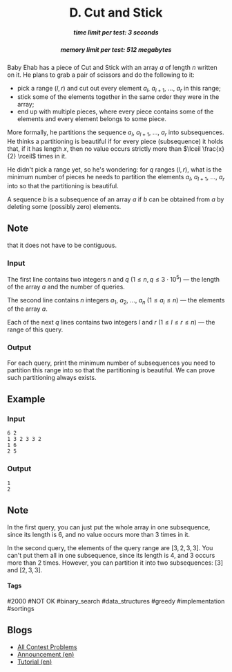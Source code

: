 <h1 style='text-align: center;'> D. Cut and Stick</h1>

<h5 style='text-align: center;'>time limit per test: 3 seconds</h5>
<h5 style='text-align: center;'>memory limit per test: 512 megabytes</h5>

Baby Ehab has a piece of Cut and Stick with an array $a$ of length $n$ written on it. He plans to grab a pair of scissors and do the following to it:

* pick a range $(l, r)$ and cut out every element $a_l$, $a_{l + 1}$, ..., $a_r$ in this range;
* stick some of the elements together in the same order they were in the array;
* end up with multiple pieces, where every piece contains some of the elements and every element belongs to some piece.

More formally, he partitions the sequence $a_l$, $a_{l + 1}$, ..., $a_r$ into subsequences. He thinks a partitioning is beautiful if for every piece (subsequence) it holds that, if it has length $x$, then no value occurs strictly more than $\lceil \frac{x}{2} \rceil$ times in it.

He didn't pick a range yet, so he's wondering: for $q$ ranges $(l, r)$, what is the minimum number of pieces he needs to partition the elements $a_l$, $a_{l + 1}$, ..., $a_r$ into so that the partitioning is beautiful.

A sequence $b$ is a subsequence of an array $a$ if $b$ can be obtained from $a$ by deleting some (possibly zero) elements. 
## Note

 that it does not have to be contiguous.

### Input

The first line contains two integers $n$ and $q$ ($1 \le n,q \le 3 \cdot 10^5$) — the length of the array $a$ and the number of queries.

The second line contains $n$ integers $a_1$, $a_2$, ..., $a_{n}$ ($1 \le a_i \le n$) — the elements of the array $a$.

Each of the next $q$ lines contains two integers $l$ and $r$ ($1 \le l \le r \le n$) — the range of this query.

### Output

For each query, print the minimum number of subsequences you need to partition this range into so that the partitioning is beautiful. We can prove such partitioning always exists.

## Example

### Input


```text
6 2
1 3 2 3 3 2
1 6
2 5
```
### Output


```text
1
2
```
## Note

In the first query, you can just put the whole array in one subsequence, since its length is $6$, and no value occurs more than $3$ times in it.

In the second query, the elements of the query range are $[3,2,3,3]$. You can't put them all in one subsequence, since its length is $4$, and $3$ occurs more than $2$ times. However, you can partition it into two subsequences: $[3]$ and $[2,3,3]$.



#### Tags 

#2000 #NOT OK #binary_search #data_structures #greedy #implementation #sortings 

## Blogs
- [All Contest Problems](../Codeforces_Round_716_(Div._2).md)
- [Announcement (en)](../blogs/Announcement_(en).md)
- [Tutorial (en)](../blogs/Tutorial_(en).md)
